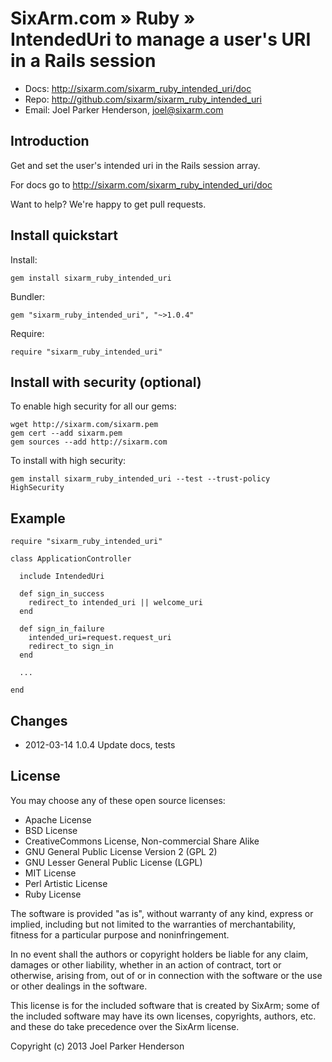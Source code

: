 # SixArm.com » Ruby » <br> IntendedUri to manage a user's URI in a Rails session

* Docs: <http://sixarm.com/sixarm_ruby_intended_uri/doc>
* Repo: <http://github.com/sixarm/sixarm_ruby_intended_uri>
* Email: Joel Parker Henderson, <joel@sixarm.com>


## Introduction

Get and set the user's intended uri in the Rails session array.

For docs go to <http://sixarm.com/sixarm_ruby_intended_uri/doc>

Want to help? We're happy to get pull requests.


## Install quickstart

Install:

    gem install sixarm_ruby_intended_uri

Bundler:

    gem "sixarm_ruby_intended_uri", "~>1.0.4"

Require:

    require "sixarm_ruby_intended_uri"


## Install with security (optional)

To enable high security for all our gems:

    wget http://sixarm.com/sixarm.pem
    gem cert --add sixarm.pem
    gem sources --add http://sixarm.com

To install with high security:

    gem install sixarm_ruby_intended_uri --test --trust-policy HighSecurity


## Example

    require "sixarm_ruby_intended_uri"

    class ApplicationController

      include IntendedUri

      def sign_in_success
        redirect_to intended_uri || welcome_uri
      end

      def sign_in_failure
        intended_uri=request.request_uri
        redirect_to sign_in
      end

      ...
  
    end


## Changes

* 2012-03-14 1.0.4 Update docs, tests
## License

You may choose any of these open source licenses:

  * Apache License
  * BSD License
  * CreativeCommons License, Non-commercial Share Alike
  * GNU General Public License Version 2 (GPL 2)
  * GNU Lesser General Public License (LGPL)
  * MIT License
  * Perl Artistic License
  * Ruby License

The software is provided "as is", without warranty of any kind, 
express or implied, including but not limited to the warranties of 
merchantability, fitness for a particular purpose and noninfringement. 

In no event shall the authors or copyright holders be liable for any 
claim, damages or other liability, whether in an action of contract, 
tort or otherwise, arising from, out of or in connection with the 
software or the use or other dealings in the software.

This license is for the included software that is created by SixArm;
some of the included software may have its own licenses, copyrights, 
authors, etc. and these do take precedence over the SixArm license.

Copyright (c) 2013 Joel Parker Henderson
